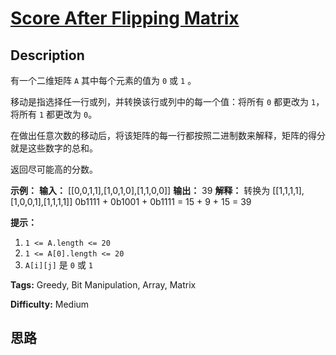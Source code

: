 # [Score After Flipping Matrix][title]

## Description

有一个二维矩阵 `A` 其中每个元素的值为 `0` 或 `1` 。

移动是指选择任一行或列，并转换该行或列中的每一个值：将所有 `0` 都更改为 `1`，将所有 `1` 都更改为 `0`。

在做出任意次数的移动后，将该矩阵的每一行都按照二进制数来解释，矩阵的得分就是这些数字的总和。

返回尽可能高的分数。



**示例：**
            **输入：** [[0,0,1,1],[1,0,1,0],[1,1,0,0]]    **输出：** 39    **解释：** 转换为 [[1,1,1,1],[1,0,0,1],[1,1,1,1]]    0b1111 + 0b1001 + 0b1111 = 15 + 9 + 15 = 39



**提示：**

  1. `1 <= A.length <= 20`
  2. `1 <= A[0].length <= 20`
  3. `A[i][j]` 是 `0` 或 `1`


**Tags:** Greedy, Bit Manipulation, Array, Matrix

**Difficulty:** Medium

## 思路

[title]: https://leetcode-cn.com/problems/score-after-flipping-matrix

